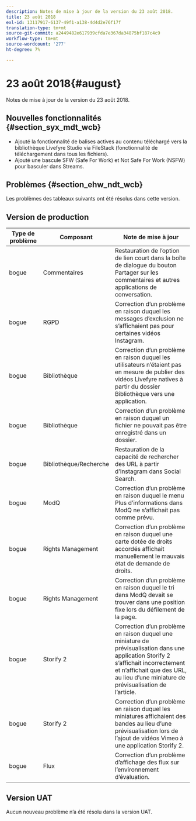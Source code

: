 ```yaml
---
description: Notes de mise à jour de la version du 23 août 2018.
title: 23 août 2018
exl-id: 13117917-6137-49f1-a138-4d4d2e76f17f
translation-type: tm+mt
source-git-commit: a2449482e617939cfda7e367da34875bf187c4c9
workflow-type: tm+mt
source-wordcount: '277'
ht-degree: 7%

---
```


# 23 août 2018{#august}

Notes de mise à jour de la version du 23 août 2018.

## Nouvelles fonctionnalités {#section_syx_mdt_wcb}

* Ajouté la fonctionnalité de balises actives au contenu téléchargé vers la bibliothèque Livefyre Studio via FileStack (fonctionnalité de téléchargement dans tous les fichiers).
* Ajouté une bascule SFW (Safe For Work) et Not Safe For Work (NSFW) pour basculer dans Streams.

## Problèmes {#section_ehw_ndt_wcb}

Les problèmes des tableaux suivants ont été résolus dans cette version.

## Version de production

| **Type de problème** | **Composant** | **Note de mise à jour** |
|---|---|---|
| bogue | Commentaires | Restauration de l’option de lien court dans la boîte de dialogue du bouton Partager sur les commentaires et autres applications de conversation. |
| bogue | RGPD | Correction d’un problème en raison duquel les messages d’exclusion ne s’affichaient pas pour certaines vidéos Instagram. |
| bogue | Bibliothèque | Correction d’un problème en raison duquel les utilisateurs n’étaient pas en mesure de publier des vidéos Livefyre natives à partir du dossier Bibliothèque vers une application. |
| bogue | Bibliothèque | Correction d’un problème en raison duquel un fichier ne pouvait pas être enregistré dans un dossier. |
| bogue | Bibliothèque/Recherche | Restauration de la capacité de rechercher des URL à partir d’Instagram dans Social Search. |
| bogue | ModQ | Correction d’un problème en raison duquel le menu Plus d’informations dans ModQ ne s’affichait pas comme prévu. |
| bogue | Rights Management | Correction d’un problème en raison duquel une carte dotée de droits accordés affichait manuellement le mauvais état de demande de droits. |
| bogue | Rights Management | Correction d’un problème en raison duquel le tri dans ModQ devait se trouver dans une position fixe lors du défilement de la page. |
| bogue | Storify 2 | Correction d’un problème en raison duquel une miniature de prévisualisation dans une application Storify 2 s’affichait incorrectement et n’affichait que des URL, au lieu d’une miniature de prévisualisation de l’article. |
| bogue | Storify 2 | Correction d’un problème en raison duquel les miniatures affichaient des bandes au lieu d’une prévisualisation lors de l’ajout de vidéos Vimeo à une application Storify 2. |
| bogue | Flux | Correction d’un problème d’affichage des flux sur l’environnement d’évaluation. |

## Version UAT

Aucun nouveau problème n’a été résolu dans la version UAT.
